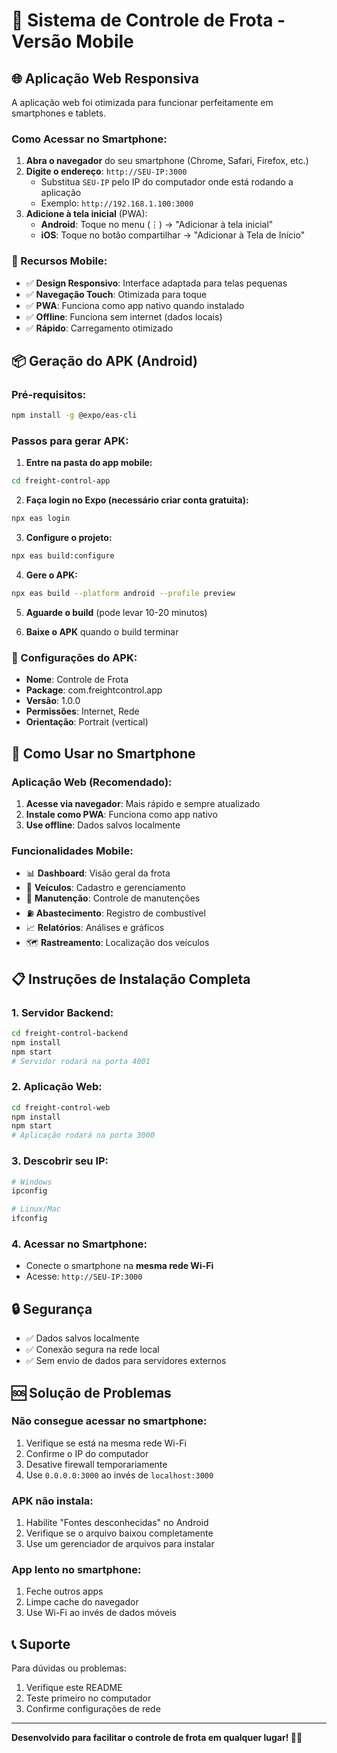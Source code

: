 # 📱 Sistema de Controle de Frota - Versão Mobile

## 🌐 Aplicação Web Responsiva

A aplicação web foi otimizada para funcionar perfeitamente em smartphones e tablets.

### Como Acessar no Smartphone:

1. **Abra o navegador** do seu smartphone (Chrome, Safari, Firefox, etc.)
2. **Digite o endereço**: `http://SEU-IP:3000` 
   - Substitua `SEU-IP` pelo IP do computador onde está rodando a aplicação
   - Exemplo: `http://192.168.1.100:3000`
3. **Adicione à tela inicial** (PWA):
   - **Android**: Toque no menu (⋮) → "Adicionar à tela inicial"
   - **iOS**: Toque no botão compartilhar → "Adicionar à Tela de Início"

### 📱 Recursos Mobile:

- ✅ **Design Responsivo**: Interface adaptada para telas pequenas
- ✅ **Navegação Touch**: Otimizada para toque
- ✅ **PWA**: Funciona como app nativo quando instalado
- ✅ **Offline**: Funciona sem internet (dados locais)
- ✅ **Rápido**: Carregamento otimizado

## 📦 Geração do APK (Android)

### Pré-requisitos:
```bash
npm install -g @expo/eas-cli
```

### Passos para gerar APK:

1. **Entre na pasta do app mobile:**
```bash
cd freight-control-app
```

2. **Faça login no Expo (necessário criar conta gratuita):**
```bash
npx eas login
```

3. **Configure o projeto:**
```bash
npx eas build:configure
```

4. **Gere o APK:**
```bash
npx eas build --platform android --profile preview
```

5. **Aguarde o build** (pode levar 10-20 minutos)

6. **Baixe o APK** quando o build terminar

### 🔧 Configurações do APK:

- **Nome**: Controle de Frota
- **Package**: com.freightcontrol.app
- **Versão**: 1.0.0
- **Permissões**: Internet, Rede
- **Orientação**: Portrait (vertical)

## 🚀 Como Usar no Smartphone

### Aplicação Web (Recomendado):

1. **Acesse via navegador**: Mais rápido e sempre atualizado
2. **Instale como PWA**: Funciona como app nativo
3. **Use offline**: Dados salvos localmente

### Funcionalidades Mobile:

- 📊 **Dashboard**: Visão geral da frota
- 🚛 **Veículos**: Cadastro e gerenciamento
- 🔧 **Manutenção**: Controle de manutenções
- ⛽ **Abastecimento**: Registro de combustível
- 📈 **Relatórios**: Análises e gráficos
- 🗺️ **Rastreamento**: Localização dos veículos

## 📋 Instruções de Instalação Completa

### 1. Servidor Backend:
```bash
cd freight-control-backend
npm install
npm start
# Servidor rodará na porta 4001
```

### 2. Aplicação Web:
```bash
cd freight-control-web
npm install
npm start
# Aplicação rodará na porta 3000
```

### 3. Descobrir seu IP:
```bash
# Windows
ipconfig

# Linux/Mac
ifconfig
```

### 4. Acessar no Smartphone:
- Conecte o smartphone na **mesma rede Wi-Fi**
- Acesse: `http://SEU-IP:3000`

## 🔒 Segurança

- ✅ Dados salvos localmente
- ✅ Conexão segura na rede local
- ✅ Sem envio de dados para servidores externos

## 🆘 Solução de Problemas

### Não consegue acessar no smartphone:
1. Verifique se está na mesma rede Wi-Fi
2. Confirme o IP do computador
3. Desative firewall temporariamente
4. Use `0.0.0.0:3000` ao invés de `localhost:3000`

### APK não instala:
1. Habilite "Fontes desconhecidas" no Android
2. Verifique se o arquivo baixou completamente
3. Use um gerenciador de arquivos para instalar

### App lento no smartphone:
1. Feche outros apps
2. Limpe cache do navegador
3. Use Wi-Fi ao invés de dados móveis

## 📞 Suporte

Para dúvidas ou problemas:
1. Verifique este README
2. Teste primeiro no computador
3. Confirme configurações de rede

---

**Desenvolvido para facilitar o controle de frota em qualquer lugar! 🚛📱**
